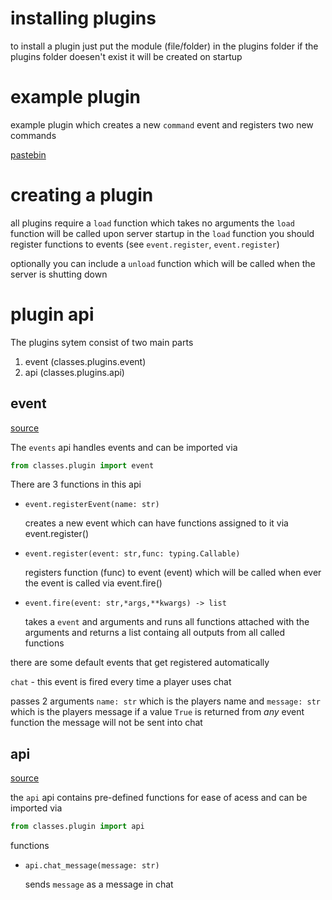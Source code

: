 # installing plugins
to install a plugin just put the module (file/folder) in the plugins folder
if the plugins folder doesen't exist it will be created on startup

# example plugin
example plugin which creates a new `command` event and registers two new commands

[pastebin](https://pastebin.com/eR0sM2fH)
# creating a plugin
all plugins require a `load` function which takes no arguments
the `load` function will be called upon server startup
in the `load` function you should register functions to events (see `event.register`, `event.register`)

optionally you can include a `unload` function which will be called when the server is shutting down

# plugin api
The plugins sytem consist of two main parts
1. event (classes.plugins.event)
2. api    (classes.plugins.api)

## event
[source](/classes/plugins/event.py)

The `events` api handles events and can be imported via
```py
from classes.plugin import event
```
There are 3 functions in this api
* `event.registerEvent(name: str)`

    creates a new event which can have functions assigned to it via event.register()
* `event.register(event: str,func: typing.Callable)`

    registers function (func) to event (event) which will be called when ever the event is called via event.fire()
* `event.fire(event: str,*args,**kwargs) -> list`

    takes a `event` and arguments and runs all functions attached with the arguments and returns a list containg all outputs from all called functions

there are some default events that get registered automatically

`chat` - this event is fired every time a player uses chat

passes 2 arguments `name: str` which is the players name and `message: str` which is the players message
if a value `True` is returned from *any* event function the message will not be sent into chat

## api
[source](/classes/plugins/api.py)

the `api` api contains pre-defined functions for ease of acess and can be imported via
```py
from classes.plugin import api
```
functions
* `api.chat_message(message: str)`

    sends `message` as a message in chat


